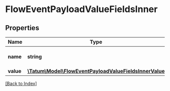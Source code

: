 # FlowEventPayloadValueFieldsInner

## Properties

Name | Type | Description | Notes
------------ | ------------- | ------------- | -------------
**name** | **string** | Name of the property | [optional]
**value** | [**\Tatum\Model\FlowEventPayloadValueFieldsInnerValue**](FlowEventPayloadValueFieldsInnerValue.md) |  | [optional]

[[Back to Index]](../index.md)
